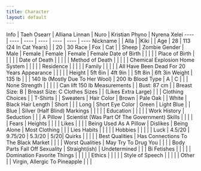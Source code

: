 ```yaml
---
title: Character
layout: default
---
```


Info | Taeh Osearr | Alliana Linnan | Nuro | Kristian Phyno | Nyrena Xelei
---- | ---- | ---- | ---- | ---- | ---- | ----
Nickname | | Alla | |Kiki | | 
Age | 28 | 113 (24 In Cat Years) | | 20 | 30
Race | Fox | Cat | | Sheep | Zombie
Gender | Male | Female | Female | Female | Female
Date of Birth | | | | | 
Place of Birth | | | | | 
Date of Death | | | | | 
Method of Death | | | | | Chemical Explosion
Home System | | | | | 
Residence | | | | | 
Family | | | | | All Have Been Dead For 20 Years
Appearance | | | | | 
Height | 5ft 6in | 4ft 9in | | 5ft 8in | 6ft 3in
Weight | 135 lb | | | 140 lb (Mostly Due To Her Wool) | 200 lb
Blood Type | A | C | | | None
Strength | | | | | Can lift 150 lb
Measurements | | Bust: 87 cm | | Breast Size: B | Breast Size: C
Clothes Sizes | | (Likes Extra Large) | | | 
Clothing Choices | | T-Shirts | | Sweaters | 
Hair Color | Brown | Pale Oak | | White | Black
Hair Length | Short | | | Long | Short
Eye Color | Green | Light Blue | | Blue | Silver (Half Blind)
Markings | | | | | 
Education | | | | | 
Work History | Seduction | | | A Pillow | Scientist (Was Part Of The Government)
Skills | | | | | 
Fears | Heights | | | |
Likes | | | | Being Used As A Pillow | 
Dislikes | Being Alone |  Most Clothing | | | Lies 
Habits | | | | | 
Hobbies | | | | | 
Luck | 4.5/20 | 9.75/20 | 5.3/20 | 5/20| 
Quirks | | | | | 
Best Qualities | Has Connections To The Black Market | | | | 
Worst Qualities | May Try To Drug You | | | | Body Parts Fall Off
Sexuality | Straight(ish) | Undetermined | | | Bi
Fetishes | | | | | Domination
Favorite Things | | | | | 
Ethics | | | | | 
Style of Speech | | | | | 
Other | | Virgin, Allergic To Pineapple | | | 